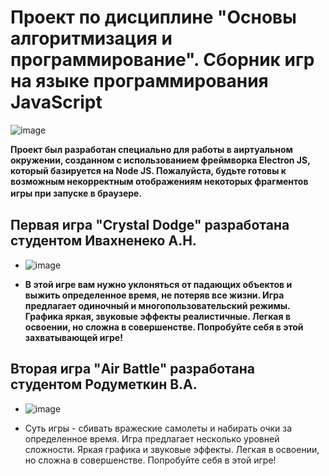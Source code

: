 # Проект по дисциплине "Основы алгоритмизация и программирование". Сборник игр на языке программирования JavaScript

![image](https://github.com/ShaobiShain/Game/assets/126594092/9ff7be99-b277-4bfa-ae0b-9c05b1b01244)




**Проект был разработан специально для работы в аиртуальном окружении, созданном с использованием фреймворка Electron JS, который базируется на Node JS. Пожалуйста, будьте готовы к возможным некорректным отображениям некоторых фрагментов игры при запуске в браузере.**
 ㅤ 

## Первая игра "Crystal Dodge" разработана студентом Ивахненеко А.Н.

- ![image](https://github.com/ShaobiShain/Game/assets/126594092/53bdd975-6089-4397-8fc3-797578d8591e)

- **В этой игре вам нужно уклоняться от падающих объектов и выжить определенное время, не потеряв все жизни. Игра предлагает одиночный и многопользовательский режимы. Графика яркая, звуковые эффекты реалистичные. Легкая в освоении, но сложна в совершенстве. Попробуйте себя в этой захватывающей игре!**

## Вторая игра "Air Battle" разработана студентом Родуметкин В.А.

- ![image](https://github.com/ShaobiShain/Game/assets/126594092/55ea4490-5543-4671-9b57-d2548c220462)

- Суть игры - сбивать вражеские самолеты и набирать очки за определенное время. Игра предлагает несколько уровней сложности. Яркая графика и звуковые эффекты. Легкая в освоении, но сложна в совершенстве. Попробуйте себя в этой игре!


